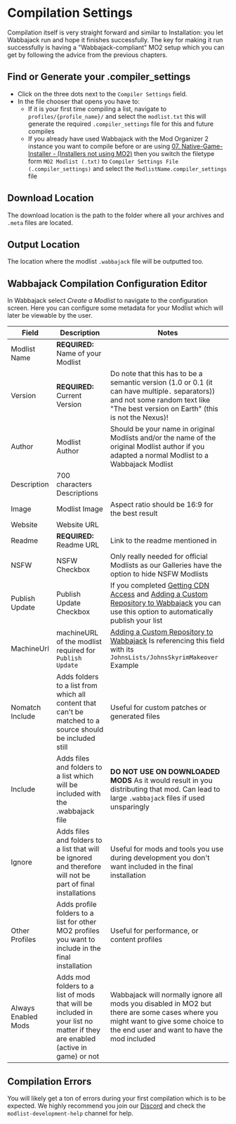 # Compilation Settings

Compilation itself is very straight forward and similar to Installation: you let Wabbajack run and hope it finishes successfully. The key for making it run successfully is having a "Wabbajack-compliant" MO2 setup which you can get by following the advice from the previous chapters.

## Find or Generate your .compiler_settings

- Click on the three dots next to the `Compiler Settings` field.
- In the file chooser that opens you have to:
  - If it is your first time compiling a list, navigate to `profiles/{profile_name}/` and select the `modlist.txt` this will generate the required `.compiler_settings` file for this and future compiles
  - If you already have used Wabbajack with the Mod Organizer 2 instance you want to compile before or are using [07. Native-Game-Installer - (Installers not using MO2)](Native-Game-Installer%20-%20(Installers%20not%20using%20MO2).md) then you switch the filetype form `MO2 Modlist (.txt)` to `Compiler Settings File (.compiler_settings)` and select the `ModlistName.compiler_settings` file

## Download Location

The download location is the path to the folder where all your archives and `.meta` files are located.

## Output Location

The location where the modlist `.wabbajack` file will be outputted too.

## Wabbajack Compilation Configuration Editor

In Wabbajack select _Create a Modlist_ to navigate to the configuration screen. Here you can configure some metadata for your Modlist which will later be viewable by the user.

| Field               | Description                                                                                                                 | Notes                                                                                                                                                                               |
|---------------------|-----------------------------------------------------------------------------------------------------------------------------|-------------------------------------------------------------------------------------------------------------------------------------------------------------------------------------|
| Modlist Name        | **REQUIRED:** Name of your Modlist                                                                                          |                                                                                                                                                                                     |
| Version             | **REQUIRED:** Current Version                                                                                               | Do note that this has to be a semantic version (1.0 or 0.1 (it can have multiple`.` separators)) and not some random text like "The best version on Earth" (this is not the Nexus)! |
| Author              | Modlist Author                                                                                                              | Should be your name in original Modlists and/or the name of the original Modlist author if you adapted a normal Modlist to a Wabbajack Modlist                                      |
| Description         | 700 characters Descriptions                                                                                                 |                                                                                                                                                                                     |
| Image               | Modlist Image                                                                                                               | Aspect ratio should be 16:9 for the best result                                                                                                                                     |
| Website             | Website URL                                                                                                                 |                                                                                                                                                                                     |
| Readme              | **REQUIRED:** Readme URL                                                                                                    | Link to the readme mentioned in                                                                                                                                                     |
| NSFW                | NSFW Checkbox                                                                                                               | Only really needed for official Modlists as our Galleries have the option to hide NSFW Modlists                                                                                     |
| Publish Update      | Publish Update Checkbox                                                                                                     | If you completed [Getting CDN Access](../wabbajack_cdn_and_gallery_access/Getting%20CDN%20Access.md) and [Adding a Custom Repository to Wabbajack](../wabbajack_cdn_and_gallery_access/Adding%20a%20Custom%20Repository%20to%20Wabbajack.md) you can use this option to automatically publish your list                                  |
| MachineUrl          | machineURL of the modlist required for `Publish Update`                                                                     | [Adding a Custom Repository to Wabbajack](../wabbajack_cdn_and_gallery_access/Adding%20a%20Custom%20Repository%20to%20Wabbajack.md) Is referencing this field with its `JohnsLists/JohnsSkyrimMakeover` Example                                                             |
| Nomatch Include     | Adds folders to a list from which all content that can't be matched to a source should be included still                    | Useful for custom patches or generated files                                                                                                                                        |
| Include             | Adds files and folders to a list which will be included with the .wabbajack file                                            | **DO NOT USE ON DOWNLOADED MODS** As it would result in you distributing that mod. Can lead to large `.wabbajack` files if used unsparingly                                         |
| Ignore              | Adds files and folders to a list that will be ignored and therefore will not be part of final installations                 | Useful for mods and tools you use during development you don't want included in the final installation                                                                              |
| Other Profiles      | Adds profile folders to a list for other MO2 profiles you want to include in the final installation                         | Useful for performance, or content profiles                                                                                                                                         |
| Always Enabled Mods | Adds mod folders to a list of mods that will be included in your list no matter if they are enabled (active in game) or not | Wabbajack will normally ignore all mods you disabled in MO2 but there are some cases where you might want to give some choice to the end user and want to have the mod included     |

## Compilation Errors

You will likely get a ton of errors during your first compilation which is to be expected. We highly recommend you join our [Discord](https://discord.gg/wabbajack) and check the `modlist-development-help` channel for help.
